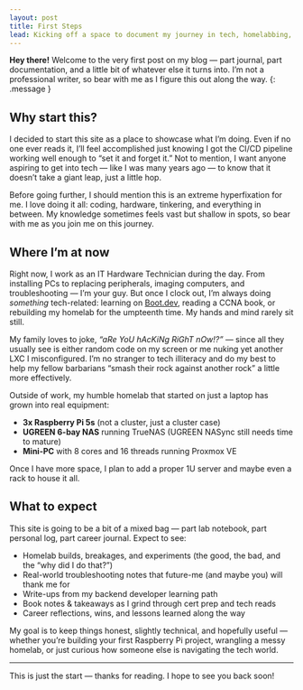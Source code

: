 ```yaml
---
layout: post
title: First Steps
lead: Kicking off a space to document my journey in tech, homelabbing, and beyond.
---
```


**Hey there!** Welcome to the very first post on my blog — part journal, part documentation, and a little bit of whatever else it turns into. I’m not a professional writer, so bear with me as I figure this out along the way.
{: .message }

## Why start this?

I decided to start this site as a place to showcase what I’m doing. Even if no one ever reads it, I’ll feel accomplished just knowing I got the CI/CD pipeline working well enough to “set it and forget it.” Not to mention, I want anyone aspiring to get into tech — like I was many years ago — to know that it doesn’t take a giant leap, just a little hop.

Before going further, I should mention this is an extreme hyperfixation for me. I love doing it all: coding, hardware, tinkering, and everything in between. My knowledge sometimes feels vast but shallow in spots, so bear with me as you join me on this journey.

## Where I’m at now

Right now, I work as an IT Hardware Technician during the day. From installing PCs to replacing peripherals, imaging computers, and troubleshooting — I’m your guy. But once I clock out, I’m always doing _something_ tech-related: learning on [Boot.dev](https://boot.dev/), reading a CCNA book, or rebuilding my homelab for the umpteenth time. My hands and mind rarely sit still.

My family loves to joke, _“aRe YoU hAcKiNg RiGhT nOw!?”_ — since all they usually see is either random code on my screen or me nuking yet another LXC I misconfigured. I’m no stranger to tech illiteracy and do my best to help my fellow barbarians “smash their rock against another rock” a little more effectively.

Outside of work, my humble homelab that started on just a laptop has grown into real equipment:

- **3x Raspberry Pi 5s** (not a cluster, just a cluster case)
- **UGREEN 6-bay NAS** running TrueNAS (UGREEN NASync still needs time to mature)
- **Mini-PC** with 8 cores and 16 threads running Proxmox VE

Once I have more space, I plan to add a proper 1U server and maybe even a rack to house it all.

## What to expect

This site is going to be a bit of a mixed bag — part lab notebook, part personal log, part career journal. Expect to see:

- Homelab builds, breakages, and experiments (the good, the bad, and the “why did I do that?”)
- Real-world troubleshooting notes that future-me (and maybe you) will thank me for
- Write-ups from my backend developer learning path
- Book notes & takeaways as I grind through cert prep and tech reads
- Career reflections, wins, and lessons learned along the way

My goal is to keep things honest, slightly technical, and hopefully useful — whether you’re building your first Raspberry Pi project, wrangling a messy homelab, or just curious how someone else is navigating the tech world.

---

This is just the start — thanks for reading. I hope to see you back soon!
